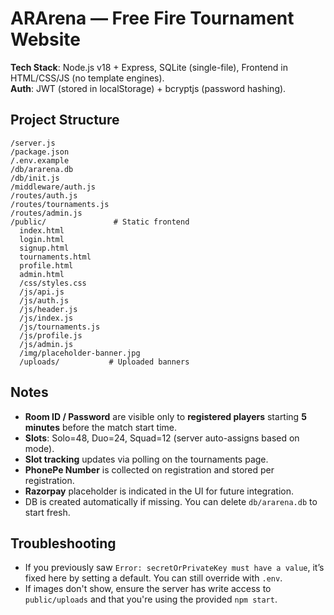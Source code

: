 # ARArena — Free Fire Tournament Website

**Tech Stack**: Node.js v18 + Express, SQLite (single-file), Frontend in HTML/CSS/JS (no template engines).  
**Auth**: JWT (stored in localStorage) + bcryptjs (password hashing).


## Project Structure
```
/server.js
/package.json
/.env.example
/db/ararena.db         
/db/init.js            
/middleware/auth.js
/routes/auth.js
/routes/tournaments.js
/routes/admin.js
/public/               # Static frontend
  index.html
  login.html
  signup.html
  tournaments.html
  profile.html
  admin.html
  /css/styles.css
  /js/api.js
  /js/auth.js
  /js/header.js
  /js/index.js
  /js/tournaments.js
  /js/profile.js
  /js/admin.js
  /img/placeholder-banner.jpg
  /uploads/           # Uploaded banners
```

## Notes
- **Room ID / Password** are visible only to **registered players** starting **5 minutes** before the match start time.
- **Slots**: Solo=48, Duo=24, Squad=12 (server auto-assigns based on mode).
- **Slot tracking** updates via polling on the tournaments page.
- **PhonePe Number** is collected on registration and stored per registration.
- **Razorpay** placeholder is indicated in the UI for future integration.
- DB is created automatically if missing. You can delete `db/ararena.db` to start fresh.

## Troubleshooting
- If you previously saw `Error: secretOrPrivateKey must have a value`, it’s fixed here by setting a default. You can still override with `.env`.
- If images don't show, ensure the server has write access to `public/uploads` and that you're using the provided `npm start`.
```
